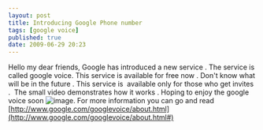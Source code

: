 ```yaml
---
layout: post
title: Introducing Google Phone number
tags: [google voice]
published: true
date: 2009-06-29 20:23
---
```

Hello my dear friends,  Google has introduced a new service . The service is called google voice. This service is available for free now . Don't know what will be in the future . This service is  available only for those who get invites .  The small video demonstrates how it works .  Hoping to enjoy the google voice soon ![image](http://www.harikt.com/sites/all/modules/fckeditor/fckeditor/editor/images/smiley/msn/regular_smile.gif). For more information you can go and read [http://www.google.com/googlevoice/about.html](http://www.google.com/googlevoice/about.html#)   
